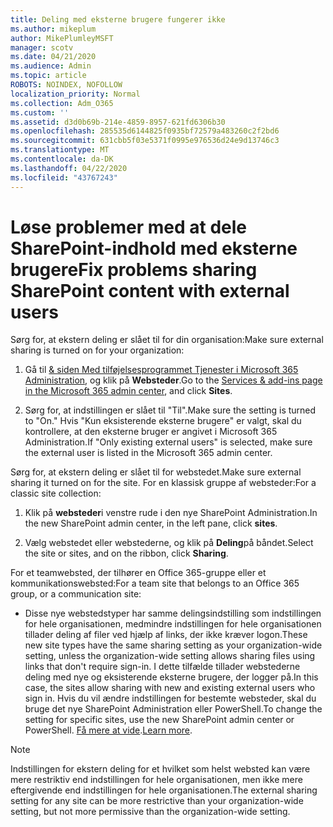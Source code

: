 ```yaml
---
title: Deling med eksterne brugere fungerer ikke
ms.author: mikeplum
author: MikePlumleyMSFT
manager: scotv
ms.date: 04/21/2020
ms.audience: Admin
ms.topic: article
ROBOTS: NOINDEX, NOFOLLOW
localization_priority: Normal
ms.collection: Adm_O365
ms.custom: ''
ms.assetid: d3d0b69b-214e-4859-8957-621fd6306b30
ms.openlocfilehash: 285535d6144825f0935bf72579a483260c2f2bd6
ms.sourcegitcommit: 631cbb5f03e5371f0995e976536d24e9d13746c3
ms.translationtype: MT
ms.contentlocale: da-DK
ms.lasthandoff: 04/22/2020
ms.locfileid: "43767243"
---
```

# <a name="fix-problems-sharing-sharepoint-content-with-external-users"></a><span data-ttu-id="51907-102">Løse problemer med at dele SharePoint-indhold med eksterne brugere</span><span class="sxs-lookup"><span data-stu-id="51907-102">Fix problems sharing SharePoint content with external users</span></span>

<span data-ttu-id="51907-103">Sørg for, at ekstern deling er slået til for din organisation:</span><span class="sxs-lookup"><span data-stu-id="51907-103">Make sure external sharing is turned on for your organization:</span></span>
  
1. <span data-ttu-id="51907-104">Gå til [ &amp; siden Med tilføjelsesprogrammet Tjenester i Microsoft 365 Administration](https://portal.office.com/adminportal/home#/Settings/ServicesAndAddIns), og klik på **Websteder**.</span><span class="sxs-lookup"><span data-stu-id="51907-104">Go to the [Services &amp; add-ins page in the Microsoft 365 admin center](https://portal.office.com/adminportal/home#/Settings/ServicesAndAddIns), and click **Sites**.</span></span>
    
2. <span data-ttu-id="51907-105">Sørg for, at indstillingen er slået til "Til".</span><span class="sxs-lookup"><span data-stu-id="51907-105">Make sure the setting is turned to "On."</span></span> <span data-ttu-id="51907-106">Hvis "Kun eksisterende eksterne brugere" er valgt, skal du kontrollere, at den eksterne bruger er angivet i Microsoft 365 Administration.</span><span class="sxs-lookup"><span data-stu-id="51907-106">If "Only existing external users" is selected, make sure the external user is listed in the Microsoft 365 admin center.</span></span>
    
<span data-ttu-id="51907-107">Sørg for, at ekstern deling er slået til for webstedet.</span><span class="sxs-lookup"><span data-stu-id="51907-107">Make sure external sharing it turned on for the site.</span></span> <span data-ttu-id="51907-108">For en klassisk gruppe af websteder:</span><span class="sxs-lookup"><span data-stu-id="51907-108">For a classic site collection:</span></span>
  
1. <span data-ttu-id="51907-109">Klik på **websteder**i venstre rude i den nye SharePoint Administration.</span><span class="sxs-lookup"><span data-stu-id="51907-109">In the new SharePoint admin center, in the left pane, click **sites**.</span></span>
    
2. <span data-ttu-id="51907-110">Vælg webstedet eller webstederne, og klik på **Deling**på båndet.</span><span class="sxs-lookup"><span data-stu-id="51907-110">Select the site or sites, and on the ribbon, click **Sharing**.</span></span>
    
<span data-ttu-id="51907-111">For et teamwebsted, der tilhører en Office 365-gruppe eller et kommunikationswebsted:</span><span class="sxs-lookup"><span data-stu-id="51907-111">For a team site that belongs to an Office 365 group, or a communication site:</span></span>
  
- <span data-ttu-id="51907-112">Disse nye webstedstyper har samme delingsindstilling som indstillingen for hele organisationen, medmindre indstillingen for hele organisationen tillader deling af filer ved hjælp af links, der ikke kræver logon.</span><span class="sxs-lookup"><span data-stu-id="51907-112">These new site types have the same sharing setting as your organization-wide setting, unless the organization-wide setting allows sharing files using links that don't require sign-in.</span></span> <span data-ttu-id="51907-113">I dette tilfælde tillader webstederne deling med nye og eksisterende eksterne brugere, der logger på.</span><span class="sxs-lookup"><span data-stu-id="51907-113">In this case, the sites allow sharing with new and existing external users who sign in.</span></span> <span data-ttu-id="51907-114">Hvis du vil ændre indstillingen for bestemte websteder, skal du bruge det nye SharePoint Administration eller PowerShell.</span><span class="sxs-lookup"><span data-stu-id="51907-114">To change the setting for specific sites, use the new SharePoint admin center or PowerShell.</span></span> <span data-ttu-id="51907-115">[Få mere at vide](https://go.microsoft.com/fwlink/?linkid=871863).</span><span class="sxs-lookup"><span data-stu-id="51907-115">[Learn more](https://go.microsoft.com/fwlink/?linkid=871863).</span></span>
    
> [!NOTE]
> <span data-ttu-id="51907-116">Indstillingen for ekstern deling for et hvilket som helst websted kan være mere restriktiv end indstillingen for hele organisationen, men ikke mere eftergivende end indstillingen for hele organisationen.</span><span class="sxs-lookup"><span data-stu-id="51907-116">The external sharing setting for any site can be more restrictive than your organization-wide setting, but not more permissive than the organization-wide setting.</span></span> 
  

